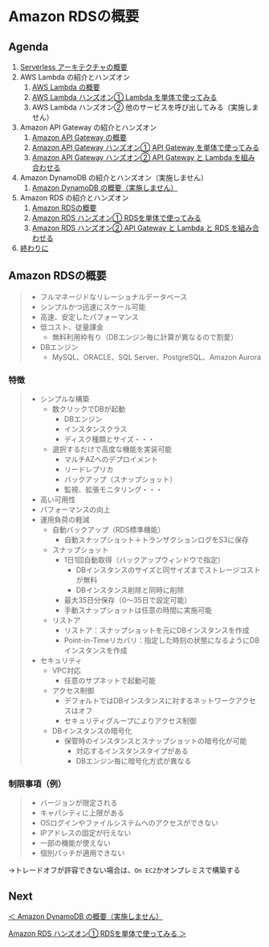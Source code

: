 # Amazon RDSの概要

## Agenda

1. [Serverless アーキテクチャの概要](./01_serverless.md)
2. AWS Lambda の紹介とハンズオン
   1. [AWS Lambda の概要](./10_lambda.md)
   2. [AWS Lambda ハンズオン① Lambda を単体で使ってみる](./11_lambda_1.md)
   3. AWS Lambda ハンズオン② 他のサービスを呼び出してみる（実施しません）
3. Amazon API Gateway の紹介とハンズオン
   1. [Amazon API Gateway の概要](./20_apigateway.md)
   2. [Amazon API Gateway ハンズオン① API Gateway を単体で使ってみる](./21_apigateway_1.md)
   3. [Amazon API Gateway ハンズオン② API Gateway と Lambda を組み合わせる](./22_apigateway_2.md)
4. Amazon DynamoDB の紹介とハンズオン（実施しません）
   1. [Amazon DynamoDB の概要（実施しません）](./30_dynamodb.md)
5. Amazon RDS の紹介とハンズオン
   1. [Amazon RDSの概要](./40_rds.md)
   2. [Amazon RDS ハンズオン① RDSを単体で使ってみる](./41_rds_1.md)
   3. [Amazon RDS ハンズオン② API Gateway と Lambda と RDS を組み合わせる](./42_rds_2.md)
6. [終わりに](./99_end.md)



## Amazon RDSの概要

> * フルマネージドなリレーショナルデータベース
> * シンプルかつ迅速にスケール可能
> * 高速、安定したパフォーマンス
> * 低コスト、従量課金
>   * 無料利用枠有り（DBエンジン毎に計算が異なるので割愛）
> * DBエンジン
>   * MySQL、ORACLE、SQL Server、PostgreSQL、Amazon Aurora



### 特徴

> * シンプルな構築
>   * 数クリックでDBが起動
>     * DBエンジン
>     * インスタンスクラス
>     * ディスク種類とサイズ・・・
>   * 選択するだけで高度な機能を実装可能
>     * マルチAZへのデプロイメント
>     * リードレプリカ
>     * バックアップ（スナップショット）
>     * 監視、拡張モニタリング・・・
> * 高い可用性
> * パフォーマンスの向上
> * 運用負荷の軽減
>   * 自動バックアップ（RDS標準機能）
>     * 自動スナップショット＋トランザクションログをS3に保存
>   * スナップショット
>     * 1日1回自動取得（バックアップウィンドウで指定）
>       * DBインスタンスのサイズと同サイズまでストレージコストが無料
>       * DBインスタンス削除と同時に削除
>     * 最大35日分保存（0～35日で設定可能）
>     * 手動スナップショットは任意の時間に実施可能
>   * リストア
>     * リストア：スナップショットを元にDBインスタンスを作成
>     * Point-in-Timeリカバリ：指定した時刻の状態になるようにDBインスタンスを作成
> * セキュリティ
>   * VPC対応
>     * 任意のサプネットで起動可能
>   * アクセス制御
>     * デフォルトではDBインスタンスに対するネットワークアクセスはオフ
>     * セキュリティグループによりアクセス制御
>   * DBインスタンスの暗号化
>     * 保管時のインスタンスとスナップショットの暗号化が可能
>       * 対応するインスタンスタイプがある
>       * DBエンジン毎に暗号化方式が異なる



### 制限事項（例）

> * バージョンが限定される
> * キャパシティに上限がある
> * OSログインやファイルシステムへのアクセスができない
> * IPアドレスの固定が行えない
> * 一部の機能が使えない
> * 個別パッチが適用できない

→トレードオフが許容できない場合は、`On EC2`かオンプレミスで構築する



## Next

[＜ Amazon DynamoDB の概要（実施しません）](./30_dynamodb.md)

[Amazon RDS ハンズオン① RDSを単体で使ってみる ＞](./41_rds_1.md)

